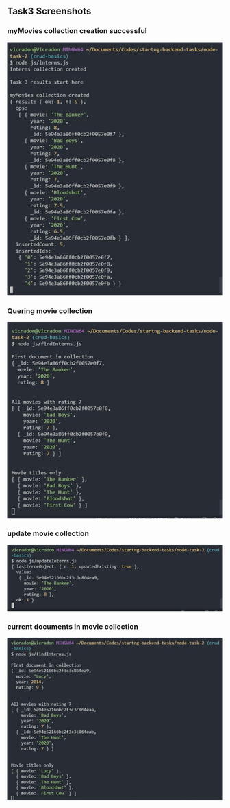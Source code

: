 ## Task3 Screenshots

### myMovies collection creation successful
![myMovies collection creation successful](/images/myMoviesCollectionCreationSuccessful.JPG)


### Quering movie collection
![Quering movie collection](/images/quering-movie-collection.jpg)

### update movie collection
![update movie collection](/images/update-movie-collection.JPG)

### current documents in movie collection
![current documents in movie collection](/images/current-documents.JPG)

